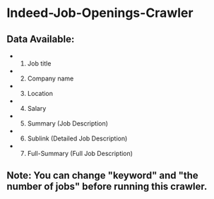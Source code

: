 # Indeed-Job-Openings-Crawler

## Data Available:
* 1. Job title
* 2. Company name
* 3. Location
* 4. Salary
* 5. Summary (Job Description)
* 6. Sublink (Detailed Job Description)
* 7. Full-Summary (Full Job Description)

## Note: You can change "keyword" and "the number of jobs" before running this crawler.
